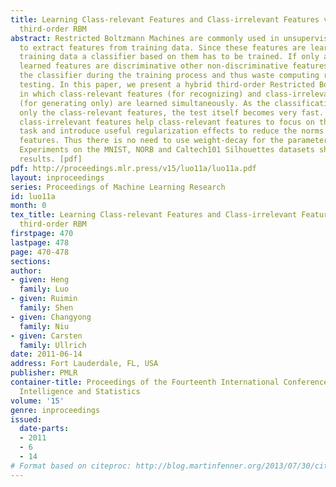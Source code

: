 ```yaml
---
title: Learning Class-relevant Features and Class-irrelevant Features via a Hybrid
  third-order RBM
abstract: Restricted Boltzmann Machines are commonly used in unsupervised learning
  to extract features from training data. Since these features are learned for regenerating
  training data a classifier based on them has to be trained. If only a few of the
  learned features are discriminative other non-discriminative features will distract
  the classifier during the training process and thus waste computing resources for
  testing. In this paper, we present a hybrid third-order Restricted Boltzmann Machine
  in which class-relevant features (for recognizing) and class-irrelevant features
  (for generating only) are learned simultaneously. As the classification task uses
  only the class-relevant features, the test itself becomes very fast. We show that
  class-irrelevant features help class-relevant features to focus on the recognition
  task and introduce useful regularization effects to reduce the norms of class-relevant
  features. Thus there is no need to use weight-decay for the parameters of this model.
  Experiments on the MNIST, NORB and Caltech101 Silhouettes datasets show very promising
  results. [pdf]
pdf: http://proceedings.mlr.press/v15/luo11a/luo11a.pdf
layout: inproceedings
series: Proceedings of Machine Learning Research
id: luo11a
month: 0
tex_title: Learning Class-relevant Features and Class-irrelevant Features via a Hybrid
  third-order RBM
firstpage: 470
lastpage: 478
page: 470-478
sections: 
author:
- given: Heng
  family: Luo
- given: Ruimin
  family: Shen
- given: Changyong
  family: Niu
- given: Carsten
  family: Ullrich
date: 2011-06-14
address: Fort Lauderdale, FL, USA
publisher: PMLR
container-title: Proceedings of the Fourteenth International Conference on Artificial
  Intelligence and Statistics
volume: '15'
genre: inproceedings
issued:
  date-parts:
  - 2011
  - 6
  - 14
# Format based on citeproc: http://blog.martinfenner.org/2013/07/30/citeproc-yaml-for-bibliographies/
---
```

